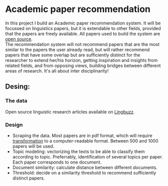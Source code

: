 # Academic paper recommendation

In this project I build an Academic paper recommendation system. It will be focussed on linguistics papers, but it is extendable to other fields, provided that the papers are freely available. All papers used to build the system are [open source](http://www.oajse.com/subjects/linguistics.html).  
The recommendation system will not recommend papers that are the most similar to the papers the user already read, but will 
rather recommend papers that have some overlap but are sufficiently distinct for the researcher to extend her/his horizon, 
getting inspiration and insights from related fields, and from opposing views, building bridges between different areas of research. It's all about inter disciplinarity!

## Desing:

### The data
Open source linguistic research articles available on [Lingbuzz](https://ling.auf.net).

### Design
* Scraping the data. Most papers are in pdf format, which will require [transformation](https://pythontips.com/2016/02/25/ocr-on-pdf-files-using-python/) to a computer-readable format. Between 500 and 1000 papers will be used.
* Topic modeling: vectorizing the texts to be able to classify them according 
to topic. Preferrably, identification of several topics per paper. Each paper corresponds to one document.
* Document similarity: calculate distance between different documents. 
* Threshold: decide on a similarity threshold to recommend sufficiently distinct papers.
